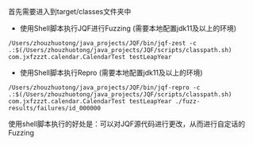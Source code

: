 首先需要进入到target/classes文件夹中

- 使用Shell脚本执行JQF进行Fuzzing (需要本地配置jdk11及以上的环境)

```shell
/Users/zhouzhuotong/java_projects/JQF/bin/jqf-zest -c .:$(/Users/zhouzhuotong/java_projects/JQF/scripts/classpath.sh) com.jxfzzzt.calendar.CalendarTest testLeapYear
```

- 使用Shell脚本执行Repro (需要本地配置jdk11及以上的环境)

```shell
/Users/zhouzhuotong/java_projects/JQF/bin/jqf-repro -c .:$(/Users/zhouzhuotong/java_projects/JQF/scripts/classpath.sh) com.jxfzzzt.calendar.CalendarTest testLeapYear ./fuzz-results/failures/id_000000
```

使用shell脚本执行的好处是：可以对JQF源代码进行更改，从而进行自定话的Fuzzing